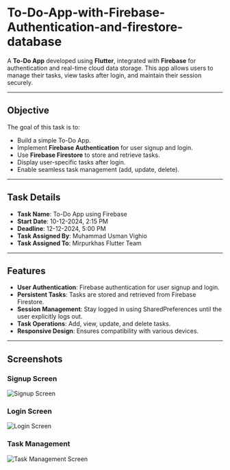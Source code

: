 # To-Do-App-with-Firebase-Authentication-and-firestore-database


A **To-Do App** developed using **Flutter**, integrated with **Firebase** for authentication and real-time cloud data storage. This app allows users to manage their tasks, view tasks after login, and maintain their session securely.

---

## Objective

The goal of this task is to:

- Build a simple To-Do App.
- Implement **Firebase Authentication** for user signup and login.
- Use **Firebase Firestore** to store and retrieve tasks.
- Display user-specific tasks after login.
- Enable seamless task management (add, update, delete).

---

## Task Details

- **Task Name**: To-Do App using Firebase
- **Start Date**: 10-12-2024, 2:15 PM  
- **Deadline**: 12-12-2024, 5:00 PM  
- **Task Assigned By**: Muhammad Usman Vighio  
- **Task Assigned To**: Mirpurkhas Flutter Team  

---

## Features

- **User Authentication**: Firebase authentication for user signup and login.
- **Persistent Tasks**: Tasks are stored and retrieved from Firebase Firestore.
- **Session Management**: Stay logged in using SharedPreferences until the user explicitly logs out.
- **Task Operations**: Add, view, update, and delete tasks.
- **Responsive Design**: Ensures compatibility with various devices.

---

## Screenshots

### Signup Screen
![Signup Screen](https://via.placeholder.com/600x300?text=Signup+Screen)

### Login Screen
![Login Screen](https://via.placeholder.com/600x300?text=Login+Screen)

### Task Management
![Task Management Screen](https://via.placeholder.com/600x300?text=Task+Management)
